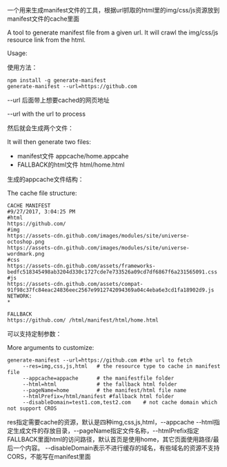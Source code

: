 一个用来生成manifest文件的工具，根据url抓取的html里的img/css/js资源放到manifest文件的cache里面

A tool to generate manifest file from a given url. It will crawl the img/css/js resource link from the html.


Usage:

使用方法：

```shell
npm install -g generate-manifest
generate-manifest --url=https://github.com
```

--url 后面带上想要cached的网页地址

--url with the url to process


然后就会生成两个文件：

It will then generate two files:


* manifest文件 appcache/home.appcahe
* FALLBACK的html文件 html/home.html


生成的appcache文件结构：

The cache file structure:


```
CACHE MANIFEST
#9/27/2017, 3:04:25 PM
#html
https://github.com/
#img
https://assets-cdn.github.com/images/modules/site/universe-octoshop.png
https://assets-cdn.github.com/images/modules/site/universe-wordmark.png
#css
https://assets-cdn.github.com/assets/frameworks-bedfc518345498ab3204d330c1727cde7e733526a09cd7df6867f6a231565091.css
#js
https://assets-cdn.github.com/assets/compat-91f98c37fc84eac24836eec2567e9912742094369a04c4eba6e3cd1fa18902d9.js
NETWORK:
*

FALLBACK
https://github.com/ /html/manifest/html/home.html
``` 

可以支持定制参数：

More arguments to customize:

```
generate-manifest --url=https://github.com #the url to fetch
     --res=img,css,js,html   # the resource type to cache in manifest file
     --appcache=appache      # the manifestfile folder
     --html=html             # the fallback html folder
     --pageName=home         # the manifest/html file name
     --htmlPrefix=/html/manifest #fallback html folder
     --disableDomain=test1.com,test2.com    # not cache domain which not support CROS
```

res指定需要cache的资源，默认是四种img,css,js,html，--appcache --html指定生成文件的存放目录，--pageName指定文件名称，--htmlPrefix指定FALLBACK里面html的访问路径，默认首页是使用home，其它页面使用路径/最后一个内容。 --disableDomain表示不进行缓存的域名，有些域名的资源不支持CORS，不能写在manifest里面



